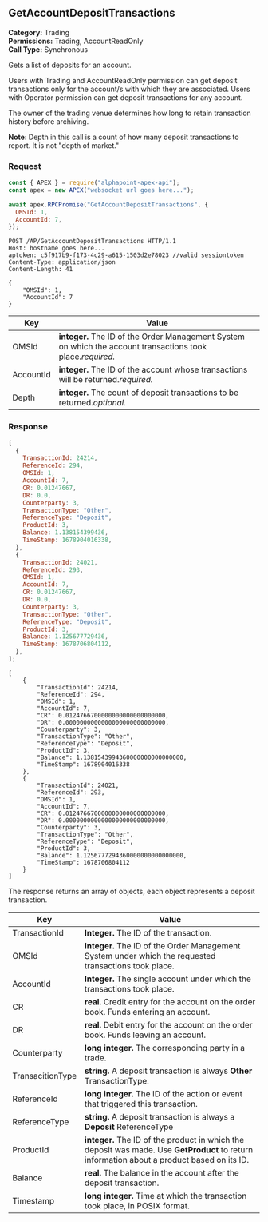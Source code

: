 ## GetAccountDepositTransactions

**Category:** Trading<br />
**Permissions:** Trading, AccountReadOnly<br />
**Call Type:** Synchronous

Gets a list of deposits for an account.

Users with Trading and AccountReadOnly permission can get deposit transactions only for the account/s with which they are associated. Users with Operator permission can get deposit transactions for any account.

The owner of the trading venue determines how long to retain transaction history before archiving.

<aside class="notice"><strong>Note: </strong>Depth in this call is a count of how many deposit transactions to report. It is not "depth of market."</aside>

### Request

```javascript
const { APEX } = require("alphapoint-apex-api");
const apex = new APEX("websocket url goes here...");

await apex.RPCPromise("GetAccountDepositTransactions", {
  OMSId: 1,
  AccountId: 7,
});
```

```http
POST /AP/GetAccountDepositTransactions HTTP/1.1
Host: hostname goes here...
aptoken: c5f917b9-f173-4c29-a615-1503d2e78023 //valid sessiontoken
Content-Type: application/json
Content-Length: 41

{
    "OMSId": 1,
    "AccountId": 7
}
```

| Key       | Value                                                                                                       |
| --------- | ----------------------------------------------------------------------------------------------------------- |
| OMSId     | **integer.** The ID of the Order Management System on which the account transactions took place._required._ |
| AccountId | **integer.** The ID of the account whose transactions will be returned._required._                          |
| Depth     | **integer.** The count of deposit transactions to be returned._optional._                                   |

### Response

```javascript
[
  {
    TransactionId: 24214,
    ReferenceId: 294,
    OMSId: 1,
    AccountId: 7,
    CR: 0.01247667,
    DR: 0.0,
    Counterparty: 3,
    TransactionType: "Other",
    ReferenceType: "Deposit",
    ProductId: 3,
    Balance: 1.138154399436,
    TimeStamp: 1678904016338,
  },
  {
    TransactionId: 24021,
    ReferenceId: 293,
    OMSId: 1,
    AccountId: 7,
    CR: 0.01247667,
    DR: 0.0,
    Counterparty: 3,
    TransactionType: "Other",
    ReferenceType: "Deposit",
    ProductId: 3,
    Balance: 1.125677729436,
    TimeStamp: 1678706804112,
  },
];
```

```http
[
    {
        "TransactionId": 24214,
        "ReferenceId": 294,
        "OMSId": 1,
        "AccountId": 7,
        "CR": 0.0124766700000000000000000000,
        "DR": 0.0000000000000000000000000000,
        "Counterparty": 3,
        "TransactionType": "Other",
        "ReferenceType": "Deposit",
        "ProductId": 3,
        "Balance": 1.1381543994360000000000000000,
        "TimeStamp": 1678904016338
    },
    {
        "TransactionId": 24021,
        "ReferenceId": 293,
        "OMSId": 1,
        "AccountId": 7,
        "CR": 0.0124766700000000000000000000,
        "DR": 0.0000000000000000000000000000,
        "Counterparty": 3,
        "TransactionType": "Other",
        "ReferenceType": "Deposit",
        "ProductId": 3,
        "Balance": 1.1256777294360000000000000000,
        "TimeStamp": 1678706804112
    }
]
```

The response returns an array of objects, each object represents a deposit transaction.

| Key              | Value                                                                                                                                       |
| ---------------- | ------------------------------------------------------------------------------------------------------------------------------------------- |
| TransactionId    | **Integer.** The ID of the transaction.                                                                                                     |
| OMSId            | **Integer.** The ID of the Order Management System under which the requested transactions took place.                                       |
| AccountId        | **Integer.** The single account under which the transactions took place.                                                                    |
| CR               | **real.** Credit entry for the account on the order book. Funds entering an account.                                                        |
| DR               | **real.** Debit entry for the account on the order book. Funds leaving an account.                                                          |
| Counterparty     | **long integer.** The corresponding party in a trade.                                                                                       |
| TransacitionType | **string.** A deposit transaction is always **Other** TransactionType.                                                                      |
| ReferenceId      | **long integer.** The ID of the action or event that triggered this transaction.                                                            |
| ReferenceType    | **string.** A deposit transaction is always a **Deposit** ReferenceType                                                                     |
| ProductId        | **integer.** The ID of the product in which the deposit was made. Use **GetProduct** to return information about a product based on its ID. |
| Balance          | **real.** The balance in the account after the deposit transaction.                                                                         |
| Timestamp        | **long integer.** Time at which the transaction took place, in POSIX format.                                                                |
